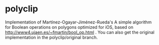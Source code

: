 polyclip
========
Implementation of Martínez-Ogayar-Jiménez-Rueda's A simple algorithm for Boolean operations on polygons optimized for iOS, based on  http://www4.ujaen.es/~fmartin/bool_op.html . You can also get the original implementation in the polyclip/original branch.
